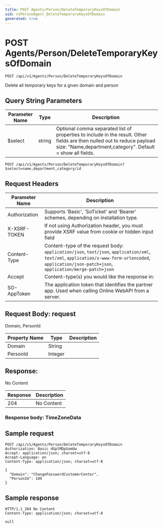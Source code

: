 ```yaml
---
title: POST Agents/Person/DeleteTemporaryKeysOfDomain
uid: v1PersonAgent_DeleteTemporaryKeysOfDomain
generated: true
---
```


# POST Agents/Person/DeleteTemporaryKeysOfDomain

```http
POST /api/v1/Agents/Person/DeleteTemporaryKeysOfDomain
```

Delete all temporary keys for a given domain and person







## Query String Parameters

| Parameter Name | Type |  Description |
|----------------|------|--------------|
| $select | string |  Optional comma separated list of properties to include in the result. Other fields are then nulled out to reduce payload size: "Name,department,category". Default = show all fields. |

```http
POST /api/v1/Agents/Person/DeleteTemporaryKeysOfDomain?$select=name,department,category/id
```


## Request Headers

| Parameter Name | Description |
|----------------|-------------|
| Authorization  | Supports 'Basic', 'SoTicket' and 'Bearer' schemes, depending on installation type. |
| X-XSRF-TOKEN   | If not using Authorization header, you must provide XSRF value from cookie or hidden input field |
| Content-Type | Content-type of the request body: `application/json`, `text/json`, `application/xml`, `text/xml`, `application/x-www-form-urlencoded`, `application/json-patch+json`, `application/merge-patch+json` |
| Accept         | Content-type(s) you would like the response in:  |
| SO-AppToken | The application token that identifies the partner app. Used when calling Online WebAPI from a server. |

## Request Body: request 

Domain, PersonId 

| Property Name | Type |  Description |
|----------------|------|--------------|
| Domain | String |  |
| PersonId | Integer |  |

## Response:

No Content

| Response | Description |
|----------------|-------------|
| 204 | No Content |

### Response body: TimeZoneData


## Sample request

```http!
POST /api/v1/Agents/Person/DeleteTemporaryKeysOfDomain
Authorization: Basic dGplMDpUamUw
Accept: application/json; charset=utf-8
Accept-Language: en
Content-Type: application/json; charset=utf-8

{
  "Domain": "ChangePasswordCustomerCenter",
  "PersonId": 109
}
```

## Sample response

```http_
HTTP/1.1 204 No Content
Content-Type: application/json; charset=utf-8

null
```